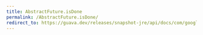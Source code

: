 ```yaml
---
title: AbstractFuture.isDone
permalink: /AbstractFuture.isDone/
redirect_to: https://guava.dev/releases/snapshot-jre/api/docs/com/google/common/util/concurrent/AbstractFuture.html#isDone--
---
```

